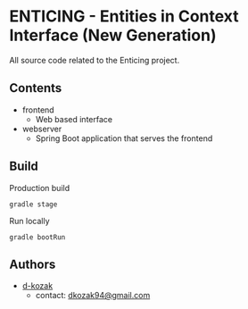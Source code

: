 #  ENTICING - Entities in Context Interface (New Generation) 

All source code related to the Enticing project. 

## Contents

* frontend
    * Web based interface
* webserver
    * Spring Boot application that serves the frontend

## Build
Production build
```
gradle stage
```

Run locally
```
gradle bootRun
```

## Authors
* [d-kozak](https://github.com/d-kozak/)
    * contact: [dkozak94@gmail.com](mailto:dkozak94@gmail.com)
